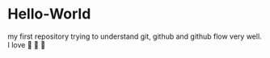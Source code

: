 # Hello-World
my first repository trying to understand git, github and github flow very well.
I love 📿 🎵 💃
